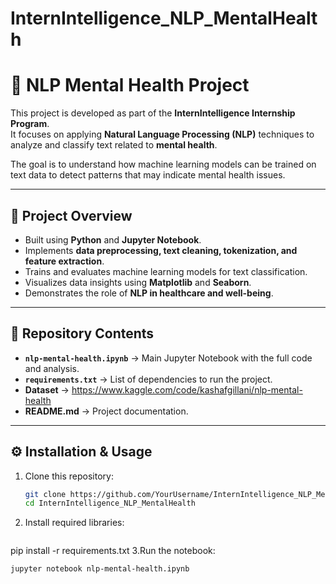 # InternIntelligence_NLP_MentalHealth
# 🧠 NLP Mental Health Project

This project is developed as part of the **InternIntelligence Internship Program**.  
It focuses on applying **Natural Language Processing (NLP)** techniques to analyze and classify text related to **mental health**.  

The goal is to understand how machine learning models can be trained on text data to detect patterns that may indicate mental health issues.  

---

## 📌 Project Overview
- Built using **Python** and **Jupyter Notebook**.
- Implements **data preprocessing, text cleaning, tokenization, and feature extraction**.
- Trains and evaluates machine learning models for text classification.
- Visualizes data insights using **Matplotlib** and **Seaborn**.
- Demonstrates the role of **NLP in healthcare and well-being**.

---

## 📂 Repository Contents
- **`nlp-mental-health.ipynb`** → Main Jupyter Notebook with the full code and analysis.  
- **`requirements.txt`** → List of dependencies to run the project.  
- **Dataset** → https://www.kaggle.com/code/kashafgillani/nlp-mental-health  
- **README.md** → Project documentation.  

---

## ⚙️ Installation & Usage

1. Clone this repository:
   ```bash
   git clone https://github.com/YourUsername/InternIntelligence_NLP_MentalHealth.git
   cd InternIntelligence_NLP_MentalHealth
2. Install required libraries:
   ```bash
  pip install -r requirements.txt
3.Run the notebook:
   ```bash
  jupyter notebook nlp-mental-health.ipynb
